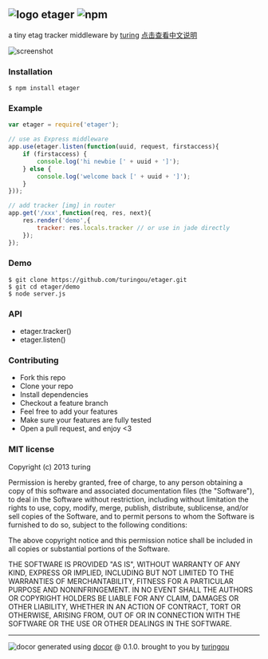 ## ![logo](https://cdn0.iconfinder.com/data/icons/windows8_icons/26/price_tag.png) etager ![npm](https://badge.fury.io/js/etager.png)

a tiny etag tracker middleware by [turing](https://npmjs.org/~turing) 
[点击查看中文说明](https://github.com/turingou/etager/blob/master/README.zh-CN.md)

![screenshot](http://ww3.sinaimg.cn/large/61ff0de3gw1e8kzcfnsxsj20kj0demz5.jpg)

### Installation
````
$ npm install etager
````

### Example
````javascript
var etager = require('etager');

// use as Express middleware
app.use(etager.listen(function(uuid, request, firstaccess){
    if (firstaccess) {
        console.log('hi newbie [' + uuid + ']');
    } else {
        console.log('welcome back [' + uuid + ']');
    }
}));

// add tracker [img] in router
app.get('/xxx',function(req, res, next){
    res.render('demo',{
        tracker: res.locals.tracker // or use in jade directly
    });
});
````

### Demo
````
$ git clone https://github.com/turingou/etager.git
$ git cd etager/demo
$ node server.js
````

### API

- etager.tracker()
- etager.listen()

### Contributing
- Fork this repo
- Clone your repo
- Install dependencies
- Checkout a feature branch
- Feel free to add your features
- Make sure your features are fully tested
- Open a pull request, and enjoy <3

### MIT license
Copyright (c) 2013 turing

Permission is hereby granted, free of charge, to any person obtaining a copy
of this software and associated documentation files (the "Software"), to deal
in the Software without restriction, including without limitation the rights
to use, copy, modify, merge, publish, distribute, sublicense, and/or sell
copies of the Software, and to permit persons to whom the Software is
furnished to do so, subject to the following conditions:

The above copyright notice and this permission notice shall be included in
all copies or substantial portions of the Software.

THE SOFTWARE IS PROVIDED "AS IS", WITHOUT WARRANTY OF ANY KIND, EXPRESS OR
IMPLIED, INCLUDING BUT NOT LIMITED TO THE WARRANTIES OF MERCHANTABILITY,
FITNESS FOR A PARTICULAR PURPOSE AND NONINFRINGEMENT. IN NO EVENT SHALL THE
AUTHORS OR COPYRIGHT HOLDERS BE LIABLE FOR ANY CLAIM, DAMAGES OR OTHER
LIABILITY, WHETHER IN AN ACTION OF CONTRACT, TORT OR OTHERWISE, ARISING FROM,
OUT OF OR IN CONNECTION WITH THE SOFTWARE OR THE USE OR OTHER DEALINGS IN
THE SOFTWARE.


---
![docor](https://cdn1.iconfinder.com/data/icons/windows8_icons_iconpharm/26/doctor.png)
generated using [docor](https://github.com/turingou/docor.git) @ 0.1.0. brought to you by [turingou](https://github.com/turingou)